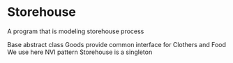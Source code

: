 Storehouse
=

A program that is modeling storehouse process

Base abstract class Goods provide common interface for Clothers and Food
We use here NVI pattern 
Storehouse is a singleton
